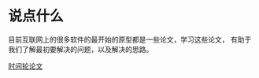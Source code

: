 # 说点什么
目前互联网上的很多软件的最开始的原型都是一些论文，学习这些论文，
有助于我们了解最初要解决的问题，以及解决的思路。

[时间轮论文](http%3A%2F%2Fwww.cs.columbia.edu%2F~nahum%2Fw6998%2Fpapers%2Fton97-timing-wheels.pdf)
